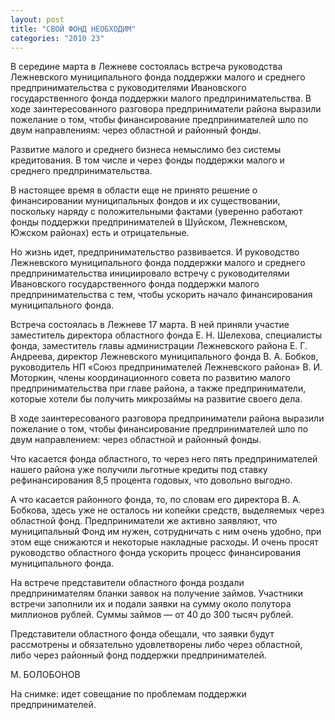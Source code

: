 ```yaml
---
layout: post
title: "СВОЙ ФОНД НЕОБХОДИМ"
categories: "2010 23"
---
```


В середине марта в Лежневе состоялась встреча руководства Лежневского муниципального фонда поддержки малого и среднего предпринимательства с руководителями Ивановского государственного фонда поддержки малого предпринимательства. В ходе заинтересованного разговора предприниматели района выразили пожелание о том, чтобы финансирование предпринимателей шло по двум направлениям: через областной и районный фонды.

Развитие малого и среднего бизнеса немыслимо без системы кредитования. В том числе и через фонды поддержки малого и среднего предпринимательства.

В настоящее время в области еще не принято решение о финансировании муниципальных фондов и их существовании, поскольку наряду с положительными фактами (уверенно работают фонды поддержки предпринимателей в Шуйском, Лежневском, Южском районах) есть и отрицательные.

Но жизнь идет, предпринимательство развивается. И руководство Лежневского муниципального фонда поддержки малого и среднего предпринимательства инициировало встречу с руководителями Ивановского государственного фонда поддержки малого предпринимательства с тем, чтобы ускорить начало финансирования муниципального фонда.

Встреча состоялась в Лежневе 17 марта. В ней приняли участие заместитель директора областного фонда Е. Н. Шелехова, специалисты фонда, заместитель главы администрации Лежневского района Е. Г. Андреева, директор Лежневского муниципального фонда В. А. Бобков,  руководитель НП «Союз предпринимателей Лежневского района» В. И. Моторкин, члены координационного совета по развитию малого предпринимательства при главе района, а также предприниматели, которые хотели бы получить микрозаймы на развитие своего дела.

В ходе заинтересованого разговора предприниматели района выразили пожелание о том, чтобы финансирование предпринимателей шло по двум направлением: через областной и районный фонды.

Что касается фонда областного, то через него пять предпринимателей нашего района уже получили льготные кредиты под ставку рефинансирования 8,5 процента годовых, что довольно выгодно.

А что касается районного фонда, то, по словам его директора В. А. Бобкова, здесь уже не осталось ни копейки средств, выделяемых через областной фонд. Предприниматели же активно заявляют, что муниципальный Фонд им нужен, сотрудничать с ним очень удобно, при этом еще снижаются и некоторые накладные расходы. И очень просят руководство областного фонда ускорить процесс финансирования муниципального фонда.

На встрече представители областного фонда роздали предпринимателям бланки заявок на получение займов. Участники встречи заполнили их и подали заявки на сумму около полутора миллионов рублей. Суммы займов — от 40 до 300 тысяч рублей.

Представители областного фонда обещали, что заявки будут рассмотрены и обязательно удовлетворены либо через областной, либо через районный фонд поддержки предпринимателей.

М. БОЛОБОНОВ

На снимке: идет совещание по проблемам поддержки предпринимателей.


